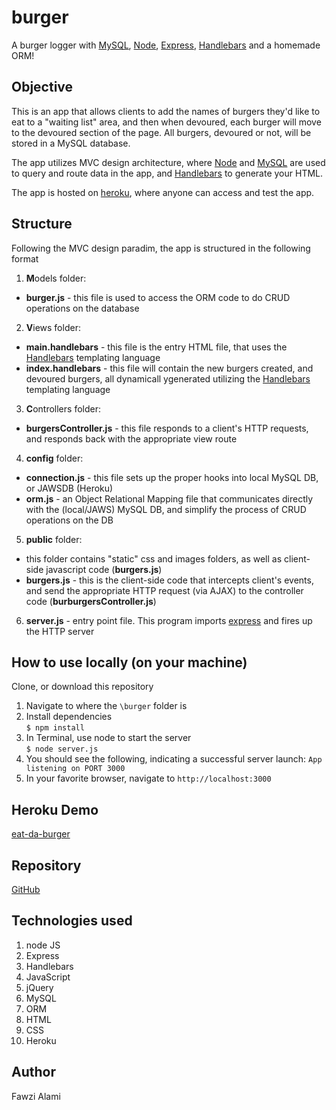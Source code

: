 # burger
A burger logger with [MySQL](https://www.mysql.com/), [Node](https://nodejs.org/), [Express](https://expressjs.com/), [Handlebars](https://www.npmjs.com/package/express-handlebars) and a homemade ORM!

## Objective
This is an app that allows clients to add the names of burgers they'd like to eat to a "waiting list" area, and then when devoured, each burger will move to the devoured section of the page. All burgers, devoured or not, will be stored in a MySQL database.

The app utilizes MVC design architecture, where [Node](https://nodejs.org/) and [MySQL](https://www.mysql.com/) are used to query and route data in the app, and [Handlebars](https://www.npmjs.com/package/express-handlebars) to generate your HTML.

The app is hosted on [heroku](https://www.heroku.com/), where anyone can access and test the app.

## Structure
Following the MVC design paradim, the app is structured in the following format
1. **M**odels folder:
  - **burger.js** - this file is used to access the ORM code to do CRUD operations on the database
2. **V**iews folder:
  - **main.handlebars** - this file is the entry HTML file, that uses the [Handlebars](https://www.npmjs.com/package/handlebars) templating language
  - **index.handlebars** - this file will contain the new burgers created, and devoured burgers, all dynamicall ygenerated utilizing the [Handlebars](https://www.npmjs.com/package/handlebars) templating language
3. **C**ontrollers folder:
  - **burgersController.js** - this file responds to a client's HTTP requests, and responds back with the appropriate view route
4. **config** folder:
  - **connection.js** - this file sets up the proper hooks into local MySQL DB, or JAWSDB (Heroku)
  - **orm.js** - an Object Relational Mapping file that communicates directly with the (local/JAWS) MySQL DB, and simplify the process of   CRUD operations on the DB
5. **public** folder:
  - this folder contains "static" css and images folders, as well as client-side javascript code (**burgers.js**)
  - **burgers.js** - this is the client-side code that intercepts client's events, and send the appropriate HTTP request (via AJAX) to the controller code (**burburgersController.js**)
6. **server.js** - entry point file. This program imports [express](https://www.npmjs.com/package/express) and fires up the HTTP server

## How to use locally (on your machine)
Clone, or download this repository
1. Navigate to where the `\burger` folder is
1. Install dependencies <br>
`$ npm install`
1. In Terminal, use node to start the server <br>
`$ node server.js`
1. You should see the following, indicating a successful server launch:
`App listening on PORT 3000`
1. In your favorite browser, navigate to `http://localhost:3000`

## Heroku Demo
[eat-da-burger](https://arcane-shore-74282.herokuapp.com/)

## Repository
[GitHub](https://github.com/az9000/burger)

## Technologies used
1. node JS
1. Express
1. Handlebars
1. JavaScript
1. jQuery
1. MySQL
1. ORM
1. HTML
1. CSS
1. Heroku

## Author
Fawzi Alami
